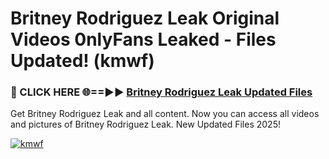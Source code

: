 # Britney Rodriguez Leak Original Videos 0nlyFans Leaked - Files Updated! (kmwf)

<h3>🔴 CLICK HERE 🌐==►► <a href="https://tinyurl.com/4seja8ks" rel="nofollow">Britney Rodriguez Leak Updated Files</a></h3>

Get Britney Rodriguez Leak and all content. Now you can access all videos and pictures of Britney Rodriguez Leak. New Updated Files 2025!

[![kmwf](https://i.imgur.com/EWjZXRe.gif)](https://tinyurl.com/4seja8ks)
